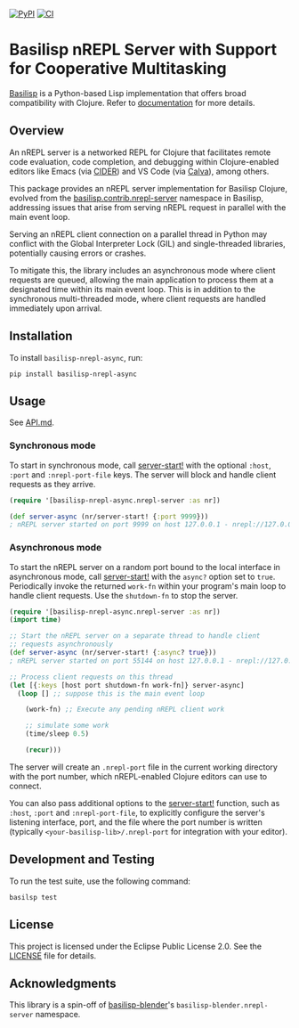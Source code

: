 [![PyPI](https://img.shields.io/pypi/v/basilisp-nrepl-async.svg?style=flat-square)](https://pypi.org/project/basilisp-nrepl-async/) [![CI](https://github.com/ikappaki/basilisp-nrepl-async/actions/workflows/tests-run.yml/badge.svg)](https://github.com/ikappaki/basilisp-nrepl-async/actions/workflows/tests-run.yml)

# Basilisp nREPL Server with Support for Cooperative Multitasking

[Basilisp](https://github.com/basilisp-lang/basilisp) is a Python-based Lisp implementation that offers broad compatibility with Clojure. Refer to [documentation](https://basilisp.readthedocs.io/en/latest/index.html) for more details.

## Overview

An nREPL server is a networked REPL for Clojure that facilitates remote code evaluation, code completion, and debugging within Clojure-enabled editors like Emacs (via [CIDER](https://docs.cider.mx/cider/index.html)) and VS Code (via [Calva](https://calva.io/)), among others.

This package provides an nREPL server implementation for Basilisp Clojure, evolved from the [basilisp.contrib.nrepl-server](https://basilisp.readthedocs.io/en/latest/api/contrib/nrepl-server.html) namespace in Basilisp, addressing issues that arise from serving nREPL request in parallel with the main event loop.

Serving an nREPL client connection on a parallel thread in Python may conflict with the Global Interpreter Lock (GIL) and single-threaded libraries, potentially causing errors or crashes.

To mitigate this, the library includes an asynchronous mode where client requests are queued, allowing the main application to process them at a designated time within its main event loop. This is in addition to the synchronous multi-threaded mode, where client requests are handled immediately upon arrival.

## Installation

To install `basilisp-nrepl-async`, run:

```shell
pip install basilisp-nrepl-async
```

## Usage

See [API.md](API.md).

### Synchronous mode

To start in synchronous mode, call [server-start!](API.md#basilisp-nrepl-async.nrepl-server/server-start!) with the optional `:host`, `:port` and `:nrepl-port-file` keys. The server will block and handle client requests as they arrive.

```clojure
(require '[basilisp-nrepl-async.nrepl-server :as nr])

(def server-async (nr/server-start! {:port 9999}))
; nREPL server started on port 9999 on host 127.0.0.1 - nrepl://127.0.0.1:9999
```

### Asynchronous mode

To start the nREPL server on a random port bound to the local interface in asynchronous mode, call [server-start!](API.md#basilisp-nrepl-async.nrepl-server/server-start!) with the `async?` option set to `true`. Periodically invoke the returned `work-fn` within your program's main loop to handle client requests. Use the `shutdown-fn` to stop the server.

```clojure
(require '[basilisp-nrepl-async.nrepl-server :as nr])
(import time)

;; Start the nREPL server on a separate thread to handle client
;; requests asynchronously
(def server-async (nr/server-start! {:async? true}))
; nREPL server started on port 55144 on host 127.0.0.1 - nrepl://127.0.0.1:55144

;; Process client requests on this thread
(let [{:keys [host port shutdown-fn work-fn]} server-async]
  (loop [] ;; suppose this is the main event loop

    (work-fn) ;; Execute any pending nREPL client work

    ;; simulate some work
    (time/sleep 0.5)

    (recur)))
```

The server will create an `.nrepl-port` file in the current working directory with the port number, which nREPL-enabled Clojure editors can use to connect.

You can also pass additional options to the [server-start!](API.md#basilisp-nrepl-async.nrepl-server/server-start!) function, such as `:host`, `:port` and `:nrepl-port-file`, to explicitly configure the server's listening interface, port, and the file where the port number is written (typically `<your-basilisp-lib>/.nrepl-port` for integration with your editor).

## Development and Testing

To run the test suite, use the following command:

```shell
basilsp test
```

## License

This project is licensed under the Eclipse Public License 2.0. See the [LICENSE](LICENSE) file for details.

## Acknowledgments

This library is a spin-off of [basilisp-blender](https://github.com/ikappaki/basilisp-blender)'s `basilisp-blender.nrepl-server` namespace.
